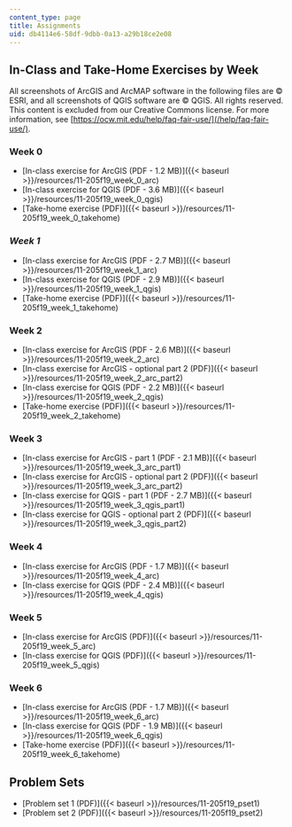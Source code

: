 ```yaml
---
content_type: page
title: Assignments
uid: db4114e6-58df-9dbb-0a13-a29b18ce2e08
---
```


In-Class and Take-Home Exercises by Week
----------------------------------------

All screenshots of ArcGIS and ArcMAP software in the following files are © ESRI, and all screenshots of QGIS software are © QGIS. All rights reserved. This content is excluded from our Creative Commons license. For more information, see [https://ocw.mit.edu/help/faq-fair-use/](/help/faq-fair-use/).

### Week 0

*   [In-class exercise for ArcGIS (PDF - 1.2 MB)]({{< baseurl >}}/resources/11-205f19_week_0_arc)
*   [In-class exercise for QGIS (PDF - 3.6 MB)]({{< baseurl >}}/resources/11-205f19_week_0_qgis)
*   [Take-home exercise (PDF)]({{< baseurl >}}/resources/11-205f19_week_0_takehome)

### _Week 1_

*   [In-class exercise for ArcGIS (PDF - 2.7 MB)]({{< baseurl >}}/resources/11-205f19_week_1_arc)
*   [In-class exercise for QGIS (PDF - 2.9 MB)]({{< baseurl >}}/resources/11-205f19_week_1_qgis)
*   [Take-home exercise (PDF)]({{< baseurl >}}/resources/11-205f19_week_1_takehome) 

### Week 2

*   [In-class exercise for ArcGIS (PDF - 2.6 MB)]({{< baseurl >}}/resources/11-205f19_week_2_arc)
*   [In-class exercise for ArcGIS - optional part 2 (PDF)]({{< baseurl >}}/resources/11-205f19_week_2_arc_part2)
*   [In-class exercise for QGIS (PDF - 2.2 MB)]({{< baseurl >}}/resources/11-205f19_week_2_qgis)
*   [Take-home exercise (PDF)]({{< baseurl >}}/resources/11-205f19_week_2_takehome)

### Week 3

*   [In-class exercise for ArcGIS - part 1 (PDF - 2.1 MB)]({{< baseurl >}}/resources/11-205f19_week_3_arc_part1)
*   [In-class exercise for ArcGIS - optional part 2 (PDF)]({{< baseurl >}}/resources/11-205f19_week_3_arc_part2)
*   [In-class exercise for QGIS - part 1 (PDF - 2.7 MB)]({{< baseurl >}}/resources/11-205f19_week_3_qgis_part1)
*   [In-class exercise for QGIS - optional part 2 (PDF)]({{< baseurl >}}/resources/11-205f19_week_3_qgis_part2)

### Week 4

*   [In-class exercise for ArcGIS (PDF - 1.7 MB)]({{< baseurl >}}/resources/11-205f19_week_4_arc)
*   [In-class exercise for QGIS (PDF - 2.4 MB)]({{< baseurl >}}/resources/11-205f19_week_4_qgis)

### Week 5

*   [In-class exercise for ArcGIS (PDF)]({{< baseurl >}}/resources/11-205f19_week_5_arc)
*   [In-class exercise for QGIS (PDF)]({{< baseurl >}}/resources/11-205f19_week_5_qgis)

### Week 6

*   [In-class exercise for ArcGIS (PDF - 1.7 MB)]({{< baseurl >}}/resources/11-205f19_week_6_arc)
*   [In-class exercise for QGIS (PDF - 1.9 MB)]({{< baseurl >}}/resources/11-205f19_week_6_qgis)
*   [Take-home exercise (PDF)]({{< baseurl >}}/resources/11-205f19_week_6_takehome)

Problem Sets
------------

*   [Problem set 1 (PDF)]({{< baseurl >}}/resources/11-205f19_pset1)
*   [Problem set 2 (PDF)]({{< baseurl >}}/resources/11-205f19_pset2)